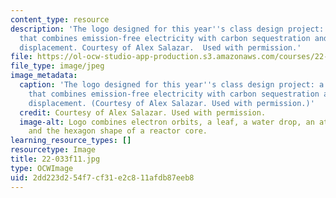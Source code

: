```yaml
---
content_type: resource
description: 'The logo designed for this year''s class design project: a power plant
  that combines emission-free electricity with carbon sequestration and fossil fuel
  displacement. Courtesy of Alex Salazar.  Used with permission.'
file: https://ol-ocw-studio-app-production.s3.amazonaws.com/courses/22-033-nuclear-systems-design-project-fall-2011/2dd223d254f7cf31e2c811afdb87eeb8_22-033f11.jpg
file_type: image/jpeg
image_metadata:
  caption: 'The logo designed for this year''s class design project: a power plant
    that combines emission-free electricity with carbon sequestration and fossil fuel
    displacement. (Courtesy of Alex Salazar. Used with permission.)'
  credit: Courtesy of Alex Salazar. Used with permission.
  image-alt: Logo combines electron orbits, a leaf, a water drop, an atomic nucleus,
    and the hexagon shape of a reactor core.
learning_resource_types: []
resourcetype: Image
title: 22-033f11.jpg
type: OCWImage
uid: 2dd223d2-54f7-cf31-e2c8-11afdb87eeb8
---
```

